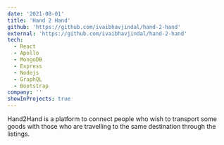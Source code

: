 ```yaml
---
date: '2021-08-01'
title: 'Hand 2 Hand'
github: 'https://github.com/ivaibhavjindal/hand-2-hand'
external: 'https://github.com/ivaibhavjindal/hand-2-hand'
tech:
  - React
  - Apollo
  - MongoDB
  - Express
  - Nodejs
  - GraphQL
  - Bootstrap
company: ''
showInProjects: true
---
```


Hand2Hand is a platform to connect people who wish to transport some goods with those who are travelling to the same destination through the listings.
